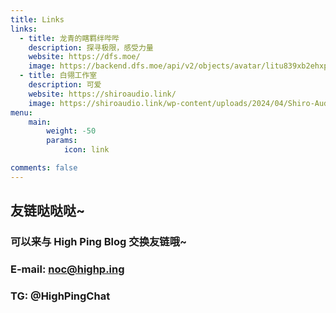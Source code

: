 ```yaml
---
title: Links
links:
  - title: 龙青的瞎羁绊哔哔
    description: 探寻极限，感受力量
    website: https://dfs.moe/
    image: https://backend.dfs.moe/api/v2/objects/avatar/litu839xb2ehxplt2f.jpg
  - title: 白翎工作室
    description: 可爱
    website: https://shiroaudio.link/
    image: https://shiroaudio.link/wp-content/uploads/2024/04/Shiro-Audio-Banner.png.webp
menu:
    main: 
        weight: -50
        params:
            icon: link

comments: false
---
```

## 友链哒哒哒~
### 可以来与 High Ping Blog 交换友链哦~
### E-mail: noc@highp.ing
### TG: @HighPingChat
